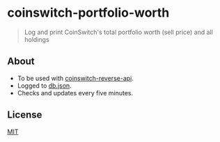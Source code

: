 # coinswitch-portfolio-worth

> Log and print CoinSwitch's total portfolio worth (sell price) and all holdings

## About

* To be used with [coinswitch-reverse-api](https://github.com/plibither8/coinswitch-reverse-api).
* Logged to [db.json](db.json).
* Checks and updates every five minutes.

## License

[MIT](LICENSE)
